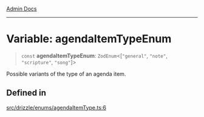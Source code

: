 [Admin Docs](/)

***

# Variable: agendaItemTypeEnum

> `const` **agendaItemTypeEnum**: `ZodEnum`\<[`"general"`, `"note"`, `"scripture"`, `"song"`]\>

Possible variants of the type of an agenda item.

## Defined in

[src/drizzle/enums/agendaItemType.ts:6](https://github.com/NishantSinghhhhh/talawa-api/blob/05ae6a4794762096d917a90a3af0db22b7c47392/src/drizzle/enums/agendaItemType.ts#L6)
